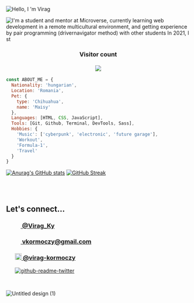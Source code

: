 ![Hello, I 'm Virag](https://user-images.githubusercontent.com/79658534/161106253-6205135b-3dbc-47f4-8782-b63bbdee8c71.png)


![I'm a student and mentor at Microverse, currently learning web development in a remote multicultural environment, and getting experience by pair programming (drivernavigator method) with other students  In 2021, I st](https://user-images.githubusercontent.com/79658534/163269113-9fe94fe0-0e52-4d78-a593-af09320a7517.gif)





<h3 align="center"> 
  Visitor count<br><br>
  <img src="https://profile-counter.glitch.me/virag-ky/count.svg" />
</h3>

```javaScript
const ABOUT_ME = {
  Nationality: 'hungarian',
  Location: 'Romania',
  Pet: {
    type: 'Chihuahua',
    name: 'Maisy'
  },
  Languages: [HTML, CSS, JavaScript],
  Tools: [Git, Github, Terminal, DevTools, Sass],
  Hobbies: {
    'Music': ['cyberpunk', 'electronic', 'future garage'],
    'Workout',
    'Formula-1',
    'Travel'
  }
}
```
[![Anurag's GitHub stats](https://github-readme-stats.vercel.app/api?username=virag-ky&show_icons=true&theme=radical)](https://github.com/anuraghazra/github-readme-stats)        [![GitHub Streak](https://github-readme-streak-stats.herokuapp.com?user=virag-ky&theme=radical&date_format=M%20j%5B%2C%20Y%5D)](https://git.io/streak-stats)

<br>
<br>
<h2>Let's connect...</h2>
<ul>
<h3><a href="https://twitter.com/Virag_Ky" target="_blank"><img src="https://user-images.githubusercontent.com/79658534/150798648-38f1ed89-848c-4e24-9395-c748b2adeff7.png" width="16px">&nbsp@Virag_Ky</a></h3> 
<h3><a href="mailto:vkormoczy@gmail.com"><img src="https://user-images.githubusercontent.com/79658534/155697385-9f83bc34-bd2a-4338-9394-c83ee8be9896.png" width="16px">&nbspvkormoczy@gmail.com</a></h3>
<h3><a href="https://www.linkedin.com/in/virag-kormoczy-1b5b23208/"><img src="https://user-images.githubusercontent.com/79658534/155697061-56d45708-ad01-4ffc-9697-570007606fd3.png" width="18px">&nbsp@virag-kormoczy</a></h3>
  
  [![github-readme-twitter](https://github-readme-twitter.gazf.vercel.app/api?id=Virag_Ky)](https://github.com/gazf/github-readme-twitter)
</ul>
<br>

![Untitled design (1)](https://user-images.githubusercontent.com/79658534/161379676-8353334e-4467-416c-90fc-76655a6c5b99.gif)

